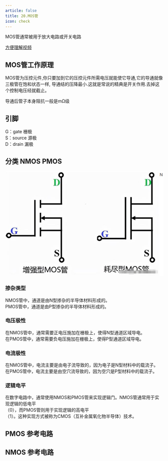 ```yaml
---
article: false
title: 20.MOS管
icon: check
---
```


MOS管通常被用于放大电路或开关电路

[方便理解视频](https://www.bilibili.com/video/BV1344y167qm/?spm_id_from=333.999.0.0&vd_source=df81449ac443eb48eae44f1be5b7a442)

## MOS管工作原理
MOS管为压控元件,你只要加到它的压控元件所需电压就能使它导通,它的导通就像三极管在饱和状态一样,
导通结的压降最小.这就是常说的精典是开关作用.去掉这个控制电压经就截止。

导通后管子本身阻抗一般是mΩ级

## 引脚
G：gate 栅极      <br> 
S：source 源极    <br>
D：drain 漏极    <br>

## 分类 NMOS PMOS
![img_21.png](img%2Fimg_21.png)

### 掺杂类型
NMOS管中，通道是由N型掺杂的半导体材料形成的。<br>
PMOS管中，通道是由P型掺杂的半导体材料形成的。<br>
### 电压极性
在NMOS管中，通常需要正电压施加在栅极上，使得N型通道区域导电。<br>
在PMOS管中，通常需要负电压施加在栅极上，使得P型通道区域导电。<br>
### 电流极性
在NMOS管中，电流主要是由电子流导致的，因为电子是N型材料中的载流子。<br>
在PMOS管中，电流主要是由空穴流导致的，因为空穴是P型材料中的载流子。<br>
### 逻辑电平
在数字电路中，通常使用NMOS和PMOS管来实现逻辑门。NMOS管通常用于实现逻辑的低电平<br>
（0），而PMOS管则用于实现逻辑的高电平   <br>
（1）。这种实现方式被称为CMOS（互补金属氧化物半导体）技术。




## PMOS 参考电路



## NMOS 参考电路













